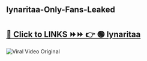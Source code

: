 
 ## lynaritaa-Only-Fans-Leaked

# <h2><a href="https://clipsfans.com/lynaritaa&ref=git">🔗 Click to LINKS ⏩⏩ 👉 🟢 lynaritaa </a></h2>

<a href="https://clipsfans.com/lynaritaa&ref=git" rel="nofollow" data-target="animated-image.originalLink"><img src="https://i.ibb.co.com/xMMVF88/686577567.gif" alt="Viral Video Original" style="max-width: 100%; display: inline-block;" data-target="animated-image.originalImage"></a>
